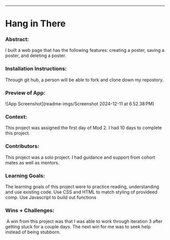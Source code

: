 ___________________________________________________  

# Hang in There  

### Abstract:
[//]: <> (Briefly describe what you built and its features. What problem is the app solving? How does this application solve that problem?)
  I built a web page that has the following features: creating a poster, saving a poster, and deleting a poster. 
### Installation Instructions:
[//]: <> (What steps does a person have to take to get your app cloned down and running?)
  Through git hub, a person will be able to fork and clone down my repostory.
### Preview of App:
[//]: <> (Provide ONE gif or screenshot of your application - choose the "coolest" piece of functionality to show off. gifs preferred!)
 ![App Screenshot](readme-imgs/Screenshot 2024-12-11 at 6.52.38 PM)
### Context:
[//]: <> (Give some context for the project here. How long did you have to work on it? How far into the Turing program are you?)
  This project was assigned the first day of Mod 2. I had 10 days to complete this project.
### Contributors:
[//]: <> (Who worked on this application? Link to your GitHub. Consider also providing LinkedIn link)
  This project was a solo project. I had guidance and support from cohort mates as well as mentors.
### Learning Goals:
[//]: <> (What were the learning goals of this project? What tech did you work with?)
  The learning goals of this project were to practice reading, understanding and use existing code.
  Use CSS and HTML to match styling of provideed comp.
  Use Javascript to build out functions 
### Wins + Challenges:
[//]: <> (What are 2-3 wins you have from this project? What were some challenges you faced - and how did you get over them?)
 A win from this project was that I was able to work through iteration 3 after getting stuck for a couple days. The next win for me was to seek help instead of being stubborn.